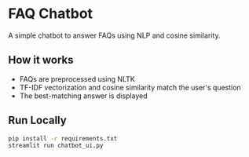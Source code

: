 # FAQ Chatbot

A simple chatbot to answer FAQs using NLP and cosine similarity.

## How it works
- FAQs are preprocessed using NLTK
- TF-IDF vectorization and cosine similarity match the user's question
- The best-matching answer is displayed

## Run Locally

```bash
pip install -r requirements.txt
streamlit run chatbot_ui.py
```
